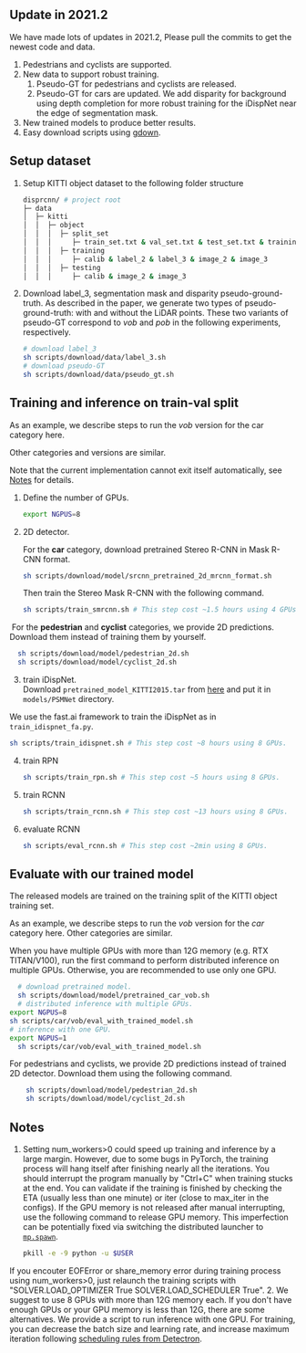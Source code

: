 

## Update in 2021.2

We have made lots of updates in 2021.2, Please pull the commits to get the newest code and data.

1. Pedestrians and cyclists are supported.
2. New data to support robust training.
   1. Pseudo-GT for pedestrians and cyclists are released.
   2. Pseudo-GT for cars are updated. We add disparity for background using depth completion for more robust training for the iDispNet near the edge of segmentation mask.
3. New trained models to produce better results.
4. Easy download scripts using [gdown](https://github.com/wkentaro/gdown).

## Setup dataset

1. Setup KITTI object dataset to the following folder structure
   ```bash
   disprcnn/ # project root
   ├─ data
   │  ├─ kitti
   │  │  ├─ object
   │  │  │  ├─ split_set
   │  │  │     ├─ train_set.txt & val_set.txt & test_set.txt & training_set.txt(same as train.txt) # todo
   │  │  │  ├─ training
   │  │  │     ├─ calib & label_2 & label_3 & image_2 & image_3
   │  │  │  ├─ testing
   │  │  │     ├─ calib & image_2 & image_3
   ```
2. Download label_3, segmentation mask and disparity pseudo-ground-truth.
As described in the paper, we generate two types of pseudo-ground-truth: with and without the LiDAR points. These two variants of pseudo-GT correspond to *vob* and *pob* in the following experiments, respectively.
  
   ```bash
   # download label_3 
   sh scripts/download/data/label_3.sh
   # download pseudo-GT
   sh scripts/download/data/pseudo_gt.sh
   ```
## Training and inference on train-val split

As an example, we describe steps to run the *vob* version for the car category here.

Other categories and versions are similar.

Note that the current implementation cannot exit itself automatically, see [Notes](#Notes) for details.

1. Define the number of GPUs.
  
    ```bash
    export NGPUS=8
    ```
    
2. 2D detector.<br>
  
    For the **car** category, download pretrained Stereo R-CNN in Mask R-CNN format.
	
    ```bash
	sh scripts/download/model/srcnn_pretrained_2d_mrcnn_format.sh
    ```
    
    Then train the Stereo Mask R-CNN with the following command.

	```bash
	sh scripts/train_smrcnn.sh # This step cost ~1.5 hours using 4 GPUs.
	```

​		For the **pedestrian** and **cyclist** categories, we provide 2D predictions. Download them instead of training them by yourself.

  ```bash
    sh scripts/download/model/pedestrian_2d.sh
    sh scripts/download/model/cyclist_2d.sh
  ```

3. train iDispNet.<br>
   Download `pretrained_model_KITTI2015.tar` from [here](https://drive.google.com/file/d/1pHWjmhKMG4ffCrpcsp_MTXMJXhgl3kF9/view) and put it in `models/PSMNet` directory.

We use the fast.ai framework to train the iDispNet as in `train_idispnet_fa.py`. 

```bash
sh scripts/train_idispnet.sh # This step cost ~8 hours using 8 GPUs.
```


4. train RPN
   ```bash
   sh scripts/train_rpn.sh # This step cost ~5 hours using 8 GPUs.
   ```


5. train RCNN
   ```bash
   sh scripts/train_rcnn.sh # This step cost ~13 hours using 8 GPUs.
   ```


6. evaluate RCNN
   ```bash
   sh scripts/eval_rcnn.sh # This step cost ~2min using 8 GPUs.
   ```


## Evaluate with our trained model

The released models are trained on the training split of the KITTI object training set.

As an example, we describe steps to run the *vob* version for the *car* category here. Other categories are similar.

When you have multiple GPUs with more than 12G memory (e.g. RTX TITAN/V100), run the first command to perform distributed inference on multiple GPUs. Otherwise, you are recommended to use only one GPU.

   ```bash
	 # download pretrained model.
	 sh scripts/download/model/pretrained_car_vob.sh
	 # distributed inference with multiple GPUs.
   export NGPUS=8
   sh scripts/car/vob/eval_with_trained_model.sh
   # inference with one GPU.
   export NGPUS=1
	 sh scripts/car/vob/eval_with_trained_model.sh
   ```

For pedestrians and cyclists, we provide 2D predictions instead of trained 2D detector. Download them using the following command.

```bash
	sh scripts/download/model/pedestrian_2d.sh
	sh scripts/download/model/cyclist_2d.sh
```

## Notes

1. Setting num_workers>0 could speed up training and inference by a large margin. However, due to some bugs in PyTorch, the training process will hang itself after finishing nearly all the iterations. You should interrupt the program manually by "Ctrl+C" when training stucks at the end. You can validate if the training is finished by checking the ETA (usually less than one minute) or iter (close to max_iter in the configs). If the GPU memory is not released after manual interrupting, use the following command to release GPU memory. This imperfection can be potentially fixed via switching the distributed launcher to [`mp.spawn`](https://github.com/facebookresearch/detectron2/blob/master/detectron2/engine/launch.py#L45).

   ```bash
   pkill -e -9 python -u $USER
   ```
If you encouter EOFError or share_memory error during training process using num_workers>0, just relaunch the training scripts with "SOLVER.LOAD_OPTIMIZER True SOLVER.LOAD_SCHEDULER True".
2. We suggest to use 8 GPUs with more than 12G memory each. If you don't have enough GPUs or your GPU memory is less than 12G, there are some alternatives. We provide a script to run inference with one GPU. For training, you can decrease the batch size and learning rate, and increase maximum iteration following [scheduling rules from Detectron](https://github.com/facebookresearch/Detectron/blob/master/configs/getting_started/tutorial_1gpu_e2e_faster_rcnn_R-50-FPN.yaml#L14-L30).

